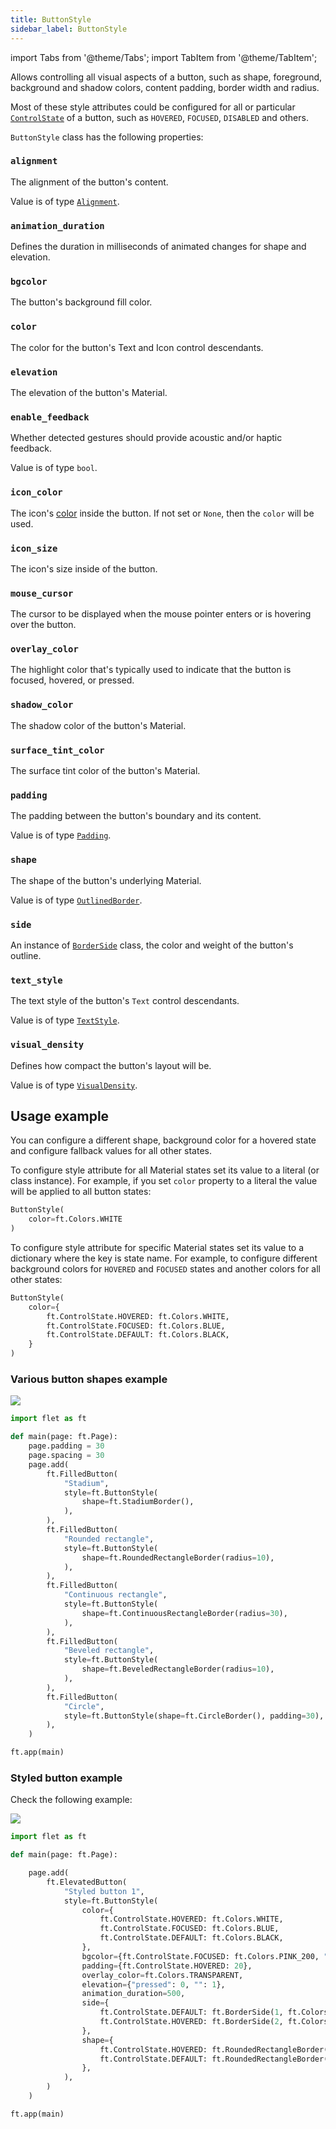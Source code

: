 ```yaml
---
title: ButtonStyle
sidebar_label: ButtonStyle
---
```

import Tabs from '@theme/Tabs';
import TabItem from '@theme/TabItem';

Allows controlling all visual aspects of a button, such as shape, foreground, background and shadow colors, content padding, border width and radius.

Most of these style attributes could be configured for all or
particular [`ControlState`](/docs/reference/types/controlstate) of a button, such as `HOVERED`, `FOCUSED`, `DISABLED`
and others.

`ButtonStyle` class has the following properties:

### `alignment`

The alignment of the button's content.

Value is of type [`Alignment`](/docs/reference/types/alignment).

### `animation_duration`

Defines the duration in milliseconds of animated changes for shape and elevation.

### `bgcolor`

The button's background fill color.

### `color`

The color for the button's Text and Icon control descendants.

### `elevation`

The elevation of the button's Material.

### `enable_feedback`

Whether detected gestures should provide acoustic and/or haptic feedback.

Value is of type `bool`.

### `icon_color`

The icon's [color](/docs/reference/colors) inside the button. If not set or `None`, then the `color` will be used.

### `icon_size`

The icon's size inside of the button.

### `mouse_cursor`

The cursor to be displayed when the mouse pointer enters or is hovering over the button.

### `overlay_color`

The highlight color that's typically used to indicate that the button is focused, hovered, or pressed.

### `shadow_color`

The shadow color of the button's Material.

### `surface_tint_color`

The surface tint color of the button's Material.

### `padding`

The padding between the button's boundary and its content.

Value is of type [`Padding`](/docs/reference/types/padding).

### `shape`

The shape of the button's underlying Material.

Value is of type [`OutlinedBorder`](/docs/reference/types/outlinedborder).

### `side`

An instance of [`BorderSide`](/docs/reference/types/borderside) class, the color and weight of the button's outline.

### `text_style`

The text style of the button's `Text` control descendants.

Value is of type [`TextStyle`](/docs/reference/types/textstyle).

### `visual_density`

Defines how compact the button's layout will be.

Value is of type [`VisualDensity`](/docs/reference/types/visualdensity).

## Usage example

You can configure a different shape, background color for a hovered state and configure fallback values for all other states.

To configure style attribute for all Material states set its value to a literal (or class instance). For example, if you set `color` property to a literal the value will be applied to all button states:

```python
ButtonStyle(
    color=ft.Colors.WHITE
)
```

To configure style attribute for specific Material states set its value to a dictionary where the key is state name. For example, to configure different background colors for `HOVERED` and `FOCUSED` states and another colors for all other states:

```python
ButtonStyle(
    color={
        ft.ControlState.HOVERED: ft.Colors.WHITE,
        ft.ControlState.FOCUSED: ft.Colors.BLUE,
        ft.ControlState.DEFAULT: ft.Colors.BLACK,
    }
)
```


### Various button shapes example

<img src="/img/blog/gradients/button-shapes.png" className="screenshot-20" />

```python
import flet as ft

def main(page: ft.Page):
    page.padding = 30
    page.spacing = 30
    page.add(
        ft.FilledButton(
            "Stadium",
            style=ft.ButtonStyle(
                shape=ft.StadiumBorder(),
            ),
        ),
        ft.FilledButton(
            "Rounded rectangle",
            style=ft.ButtonStyle(
                shape=ft.RoundedRectangleBorder(radius=10),
            ),
        ),
        ft.FilledButton(
            "Continuous rectangle",
            style=ft.ButtonStyle(
                shape=ft.ContinuousRectangleBorder(radius=30),
            ),
        ),
        ft.FilledButton(
            "Beveled rectangle",
            style=ft.ButtonStyle(
                shape=ft.BeveledRectangleBorder(radius=10),
            ),
        ),
        ft.FilledButton(
            "Circle",
            style=ft.ButtonStyle(shape=ft.CircleBorder(), padding=30),
        ),
    )

ft.app(main)
```

### Styled button example

Check the following example:

<img src="/img/blog/gradients/styled-button.gif" className="screenshot-30" />

```python
import flet as ft

def main(page: ft.Page):

    page.add(
        ft.ElevatedButton(
            "Styled button 1",
            style=ft.ButtonStyle(
                color={
                    ft.ControlState.HOVERED: ft.Colors.WHITE,
                    ft.ControlState.FOCUSED: ft.Colors.BLUE,
                    ft.ControlState.DEFAULT: ft.Colors.BLACK,
                },
                bgcolor={ft.ControlState.FOCUSED: ft.Colors.PINK_200, "": ft.Colors.YELLOW},
                padding={ft.ControlState.HOVERED: 20},
                overlay_color=ft.Colors.TRANSPARENT,
                elevation={"pressed": 0, "": 1},
                animation_duration=500,
                side={
                    ft.ControlState.DEFAULT: ft.BorderSide(1, ft.Colors.BLUE),
                    ft.ControlState.HOVERED: ft.BorderSide(2, ft.Colors.BLUE),
                },
                shape={
                    ft.ControlState.HOVERED: ft.RoundedRectangleBorder(radius=20),
                    ft.ControlState.DEFAULT: ft.RoundedRectangleBorder(radius=2),
                },
            ),
        )
    )

ft.app(main)
```

